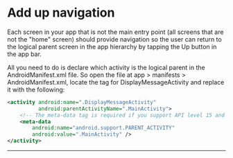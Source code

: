 # Add up navigation
Each screen in your app that is not the main entry point (all screens that are not the "home" screen) should provide navigation so the user can return to the logical parent screen in the app hierarchy by tapping the Up button in the app bar.

All you need to do is declare which activity is the logical parent in the AndroidManifest.xml file. So open the file at app > manifests > AndroidManifest.xml, locate the <activity> tag for DisplayMessageActivity and replace it with the following:

```xml
<activity android:name=".DisplayMessageActivity"
          android:parentActivityName=".MainActivity">
    <!-- The meta-data tag is required if you support API level 15 and lower -->
    <meta-data
        android:name="android.support.PARENT_ACTIVITY"
        android:value=".MainActivity" />
</activity>
```

---

